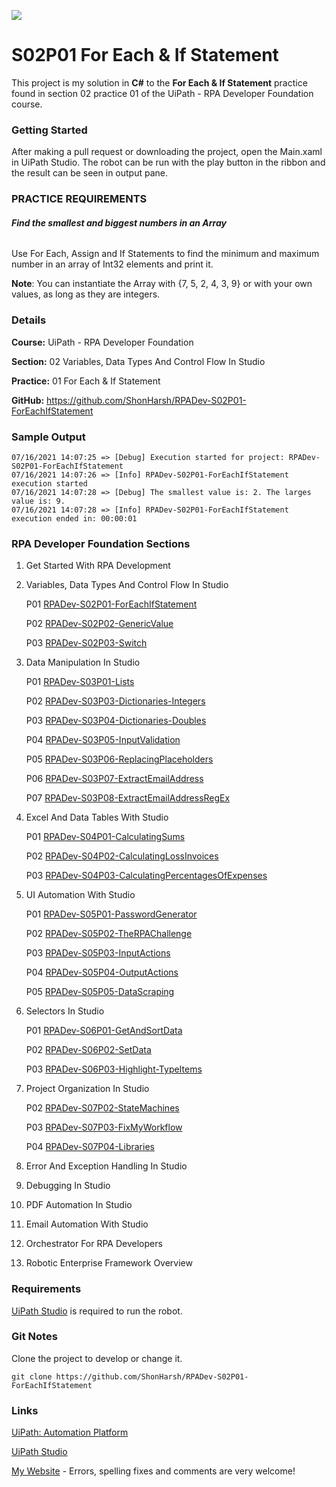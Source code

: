 ![](https://shonharsh.github.io/curriculum-vitae/images/uipath-logo.png)

# S02P01 For Each & If Statement

This project is my solution in **C#** to the **For Each & If Statement** practice found in section 02 practice 01 of the UiPath - RPA Developer Foundation course.

### Getting Started

After making a pull request or downloading the project, open the Main.xaml in UiPath Studio.  The robot can be run with the play button in the ribbon and the result can be seen in output pane.

### PRACTICE REQUIREMENTS

###### **Find the smallest and biggest numbers in an Array**

Use For Each, Assign and If Statements to find the minimum and maximum number in an array of Int32 elements and print it.

**Note**: You can instantiate the Array with {7, 5, 2, 4, 3, 9} or with your own values, as long as they are integers.

### Details

**Course:** UiPath - RPA Developer Foundation

**Section:** 02 Variables, Data Types And Control Flow In Studio

**Practice:** 01 For Each & If Statement

**GitHub:** https://github.com/ShonHarsh/RPADev-S02P01-ForEachIfStatement

### Sample Output

```
07/16/2021 14:07:25 => [Debug] Execution started for project: RPADev-S02P01-ForEachIfStatement
07/16/2021 14:07:26 => [Info] RPADev-S02P01-ForEachIfStatement execution started
07/16/2021 14:07:28 => [Debug] The smallest value is: 2. The larges value is: 9.
07/16/2021 14:07:28 => [Info] RPADev-S02P01-ForEachIfStatement execution ended in: 00:00:01
```

### RPA Developer Foundation Sections

1. Get Started With RPA Development

2. Variables, Data Types And Control Flow In Studio

   P01 [RPADev-S02P01-ForEachIfStatement](https://github.com/ShonHarsh/RPADev-S02P01-ForEachIfStatement)

   P02 [RPADev-S02P02-GenericValue](https://github.com/ShonHarsh/RPADev-S02P02-GenericValue)

   P03 [RPADev-S02P03-Switch](https://github.com/ShonHarsh/RPADev-S02P03-Switch)

3. Data Manipulation In Studio

   P01 [RPADev-S03P01-Lists](https://github.com/ShonHarsh/RPADev-S03P01-Lists)

   P02 [RPADev-S03P03-Dictionaries-Integers](https://github.com/ShonHarsh/RPADev-S03P03-Dictionaries-Integers)

   P03 [RPADev-S03P04-Dictionaries-Doubles](https://github.com/ShonHarsh/RPADev-S03P04-Dictionaries-Doubles)

   P04 [RPADev-S03P05-InputValidation](https://github.com/ShonHarsh/RPADev-S03P05-InputValidation)

   P05 [RPADev-S03P06-ReplacingPlaceholders](https://github.com/ShonHarsh/RPADev-S03P06-ReplacingPlaceholders)

   P06 [RPADev-S03P07-ExtractEmailAddress](https://github.com/ShonHarsh/RPADev-S03P07-ExtractEmailAddress)

   P07 [RPADev-S03P08-ExtractEmailAddressRegEx](https://github.com/ShonHarsh/RPADev-S03P08-ExtractEmailAddressRegEx)

4. Excel And Data Tables With Studio

   P01 [RPADev-S04P01-CalculatingSums](https://github.com/ShonHarsh/RPADev-S04P01-CalculatingSums)

   P02 [RPADev-S04P02-CalculatingLossInvoices](https://github.com/ShonHarsh/RPADev-S04P02-CalculatingLossInvoices)

   P03 [RPADev-S04P03-CalculatingPercentagesOfExpenses](https://github.com/ShonHarsh/RPADev-S04P03-CalculatingPercentagesOfExpenses)

5. UI Automation With Studio

   P01 [RPADev-S05P01-PasswordGenerator](https://github.com/ShonHarsh/RPADev-S05P01-PasswordGenerator)

   P02 [RPADev-S05P02-TheRPAChallenge](https://github.com/ShonHarsh/RPADev-S05P02-TheRPAChallenge)

   P03 [RPADev-S05P03-InputActions](https://github.com/ShonHarsh/RPADev-S05P03-InputActions)

   P04 [RPADev-S05P04-OutputActions](https://github.com/ShonHarsh/RPADev-S05P04-OutputActions)

   P05 [RPADev-S05P05-DataScraping](https://github.com/ShonHarsh/RPADev-S05P05-DataScraping)

6. Selectors In Studio

   P01 [RPADev-S06P01-GetAndSortData](https://github.com/ShonHarsh/RPADev-S06P01-GetAndSortData)

   P02 [RPADev-S06P02-SetData](https://github.com/ShonHarsh/RPADev-S06P02-SetData)

   P03 [RPADev-S06P03-Highlight-TypeItems](https://github.com/ShonHarsh/RPADev-S06P03-Highlight-TypeItems)

7. Project Organization In Studio

   P02 [RPADev-S07P02-StateMachines](https://github.com/ShonHarsh/RPADev-S07P02-StateMachines)

   P03 [RPADev-S07P03-FixMyWorkflow](https://github.com/ShonHarsh/RPADev-S07P03-FixMyWorkflow)

   P04 [RPADev-S07P04-Libraries](https://github.com/ShonHarsh/RPADev-S07P04-Libraries)

8. Error And Exception Handling In Studio

9. Debugging In Studio

10. PDF Automation In Studio

11. Email Automation With Studio

12. Orchestrator For RPA Developers

13. Robotic Enterprise Framework Overview

### Requirements

[UiPath Studio](https://www.uipath.com/product/studio) is required to run the robot.

### Git Notes

Clone the project to develop or change it.

`git clone https://github.com/ShonHarsh/RPADev-S02P01-ForEachIfStatement`

### Links

[UiPath: Automation Platform](https://www.uipath.com/)

[UiPath Studio](https://www.uipath.com/product/studio)

[My Website](https://shonharsh.github.io/curriculum-vitae/index.html) - Errors, spelling fixes and comments are very welcome!
